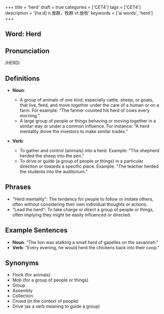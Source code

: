 +++
title = 'herd'
draft = true
categories = ['CET4']
tags = ['CET4']
description = '[həːd] n.兽群，牧群 vt.放牧'
keywords = ['ai words', 'herd']
+++

## Word: Herd

## Pronunciation
/HERD/

## Definitions
- **Noun**: 
  - A group of animals of one kind, especially cattle, sheep, or goats, that live, feed, and move together under the care of a human or on a farm. For example: "The farmer counted his herd of cows every morning."
  - A large group of people or things behaving or moving together in a similar way or under a common influence. For instance: "A herd mentality drove the investors to make similar trades."
  
- **Verb**:
  - To gather and control (animals) into a herd. Example: "The shepherd herded the sheep into the pen."
  - To drive or guide (a group of people or things) in a particular direction or towards a specific place. Example: "The teacher herded the students into the auditorium."

## Phrases
- "Herd mentality": The tendency for people to follow or imitate others, often without considering their own individual thoughts or actions.
- "Lead the herd": To take charge or direct a group of people or things, often implying they might be easily influenced or directed.

## Example Sentences
- **Noun**: "The lion was stalking a small herd of gazelles on the savannah."
- **Verb**: "Every evening, he would herd the chickens back into their coop."

## Synonyms
- Flock (for animals)
- Mob (for a group of people or things)
- Group
- Assembly
- Collection
- Crowd (in the context of people)
- Drive (as a verb meaning to guide a group)
